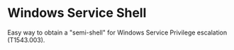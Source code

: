 # Windows Service Shell

Easy way to obtain a "semi-shell" for Windows Service Privilege escalation (T1543.003).